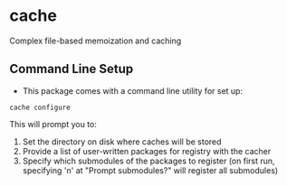 # cache

Complex file-based memoization and caching

## Command Line Setup ##

* This package comes with a command line utility for set up:

`cache configure` 

This will prompt you to:
1. Set the directory on disk where caches will be stored
2. Provide a list of user-written packages for registry with the cacher
3. Specify which submodules of the packages to register
	(on first run, specifying 'n' at "Prompt submodules?" will register all submodules)
